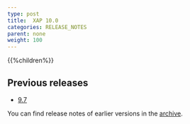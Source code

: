 ```yaml
---
type: post
title:  XAP 10.0
categories: RELEASE_NOTES
parent: none
weight: 100
---
```





{{%children%}}


## Previous releases

- [9.7](/xap97.html)

You can find release notes of earlier versions in the [archive](/archive.html).


